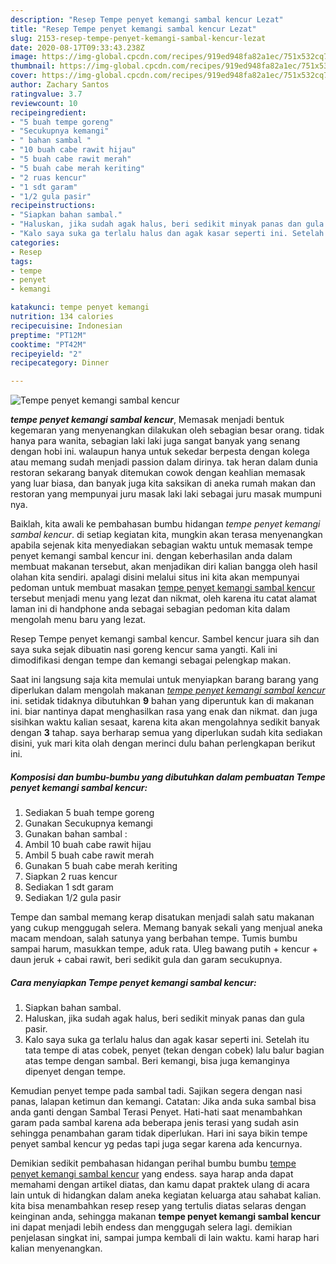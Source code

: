 ```yaml
---
description: "Resep Tempe penyet kemangi sambal kencur Lezat"
title: "Resep Tempe penyet kemangi sambal kencur Lezat"
slug: 2153-resep-tempe-penyet-kemangi-sambal-kencur-lezat
date: 2020-08-17T09:33:43.238Z
image: https://img-global.cpcdn.com/recipes/919ed948fa82a1ec/751x532cq70/tempe-penyet-kemangi-sambal-kencur-foto-resep-utama.jpg
thumbnail: https://img-global.cpcdn.com/recipes/919ed948fa82a1ec/751x532cq70/tempe-penyet-kemangi-sambal-kencur-foto-resep-utama.jpg
cover: https://img-global.cpcdn.com/recipes/919ed948fa82a1ec/751x532cq70/tempe-penyet-kemangi-sambal-kencur-foto-resep-utama.jpg
author: Zachary Santos
ratingvalue: 3.7
reviewcount: 10
recipeingredient:
- "5 buah tempe goreng"
- "Secukupnya kemangi"
- " bahan sambal "
- "10 buah cabe rawit hijau"
- "5 buah cabe rawit merah"
- "5 buah cabe merah keriting"
- "2 ruas kencur"
- "1 sdt garam"
- "1/2 gula pasir"
recipeinstructions:
- "Siapkan bahan sambal."
- "Haluskan, jika sudah agak halus, beri sedikit minyak panas dan gula pasir."
- "Kalo saya suka ga terlalu halus dan agak kasar seperti ini. Setelah itu tata tempe di atas cobek, penyet (tekan dengan cobek) lalu balur bagian atas tempe dengan sambal. Beri kemangi, bisa juga kemanginya dipenyet dengan tempe."
categories:
- Resep
tags:
- tempe
- penyet
- kemangi

katakunci: tempe penyet kemangi 
nutrition: 134 calories
recipecuisine: Indonesian
preptime: "PT12M"
cooktime: "PT42M"
recipeyield: "2"
recipecategory: Dinner

---
```



![Tempe penyet kemangi sambal kencur](https://img-global.cpcdn.com/recipes/919ed948fa82a1ec/751x532cq70/tempe-penyet-kemangi-sambal-kencur-foto-resep-utama.jpg)

<b><i>tempe penyet kemangi sambal kencur</i></b>, Memasak menjadi bentuk kegemaran yang menyenangkan dilakukan oleh sebagian besar orang. tidak hanya para wanita, sebagian laki laki juga sangat banyak yang senang dengan hobi ini. walaupun hanya untuk sekedar berpesta dengan kolega atau memang sudah menjadi passion dalam dirinya. tak heran dalam dunia restoran sekarang banyak ditemukan cowok dengan keahlian memasak yang luar biasa, dan banyak juga kita saksikan di aneka rumah makan dan restoran yang mempunyai juru masak laki laki sebagai juru masak mumpuni nya.

Baiklah, kita awali ke pembahasan bumbu hidangan <i>tempe penyet kemangi sambal kencur</i>. di setiap kegiatan kita, mungkin akan terasa menyenangkan apabila sejenak kita menyediakan sebagian waktu untuk memasak tempe penyet kemangi sambal kencur ini. dengan keberhasilan anda dalam membuat makanan tersebut, akan menjadikan diri kalian bangga oleh hasil olahan kita sendiri. apalagi disini melalui situs ini kita akan mempunyai pedoman untuk membuat masakan <u>tempe penyet kemangi sambal kencur</u> tersebut menjadi menu yang lezat dan nikmat, oleh karena itu catat alamat laman ini di handphone anda sebagai sebagian pedoman kita dalam mengolah menu baru yang lezat.

Resep Tempe penyet kemangi sambal kencur. Sambel kencur juara sih dan saya suka sejak dibuatin nasi goreng kencur sama yangti. Kali ini dimodifikasi dengan tempe dan kemangi sebagai pelengkap makan.


Saat ini langsung saja kita memulai untuk menyiapkan barang barang yang diperlukan dalam mengolah makanan <u><i>tempe penyet kemangi sambal kencur</i></u> ini. setidak tidaknya dibutuhkan <b>9</b> bahan yang diperuntuk kan di makanan ini. biar nantinya dapat menghasilkan rasa yang enak dan nikmat. dan juga sisihkan waktu kalian sesaat, karena kita akan mengolahnya sedikit banyak dengan <b>3</b> tahap. saya berharap semua yang diperlukan sudah kita sediakan disini, yuk mari kita olah dengan merinci dulu bahan perlengkapan berikut ini.

<!--inarticleads1-->

##### Komposisi dan bumbu-bumbu yang dibutuhkan dalam pembuatan Tempe penyet kemangi sambal kencur:

1. Sediakan 5 buah tempe goreng
1. Gunakan Secukupnya kemangi
1. Gunakan  bahan sambal :
1. Ambil 10 buah cabe rawit hijau
1. Ambil 5 buah cabe rawit merah
1. Gunakan 5 buah cabe merah keriting
1. Siapkan 2 ruas kencur
1. Sediakan 1 sdt garam
1. Sediakan 1/2 gula pasir


Tempe dan sambal memang kerap disatukan menjadi salah satu makanan yang cukup menggugah selera. Memang banyak sekali yang menjual aneka macam mendoan, salah satunya yang berbahan tempe. Tumis bumbu sampai harum, masukkan tempe, aduk rata. Uleg bawang putih + kencur + daun jeruk + cabai rawit, beri sedikit gula dan garam secukupnya. 

<!--inarticleads2-->

##### Cara menyiapkan Tempe penyet kemangi sambal kencur:

1. Siapkan bahan sambal.
1. Haluskan, jika sudah agak halus, beri sedikit minyak panas dan gula pasir.
1. Kalo saya suka ga terlalu halus dan agak kasar seperti ini. Setelah itu tata tempe di atas cobek, penyet (tekan dengan cobek) lalu balur bagian atas tempe dengan sambal. Beri kemangi, bisa juga kemanginya dipenyet dengan tempe.


Kemudian penyet tempe pada sambal tadi. Sajikan segera dengan nasi panas, lalapan ketimun dan kemangi. Catatan: Jika anda suka sambal bisa anda ganti dengan Sambal Terasi Penyet. Hati-hati saat menambahkan garam pada sambal karena ada beberapa jenis terasi yang sudah asin sehingga penambahan garam tidak diperlukan. Hari ini saya bikin tempe penyet sambal kencur yg pedas tapi juga segar karena ada kencurnya. 

Demikian sedikit pembahasan hidangan perihal bumbu bumbu <u>tempe penyet kemangi sambal kencur</u> yang endess. saya harap anda dapat memahami dengan artikel diatas, dan kamu dapat praktek ulang di acara lain untuk di hidangkan dalam aneka kegiatan keluarga atau sahabat kalian. kita bisa menambahkan resep resep yang tertulis diatas selaras dengan keinginan anda, sehingga makanan <b>tempe penyet kemangi sambal kencur</b> ini dapat menjadi lebih endess dan menggugah selera lagi. demikian penjelasan singkat ini, sampai jumpa kembali di lain waktu. kami harap hari kalian menyenangkan.
